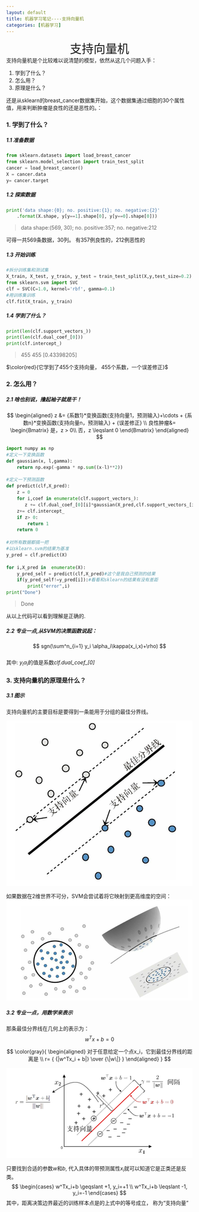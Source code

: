 ```yaml
---
layout: default
title: 机器学习笔记----支持向量机
categories: [机器学习]
---
```


<center><font size="6"> 支持向量机</font></center>
支持向量机是个比较难以说清楚的模型，依然从这几个问题入手：   

1. 学到了什么？   
1. 怎么用？ 
1. 原理是什么？  


还是从sklearn的breast_cancer数据集开始，这个数据集通过细胞的30个属性值，用来判断肿瘤是良性的还是恶性的。：

### 1. 学到了什么？  
##### 1.1 准备数据
```python
from sklearn.datasets import load_breast_cancer
from sklearn.model_selection import train_test_split
cancer = load_breast_cancer()
X = cancer.data
y= cancer.target
```
##### 1.2  探索数据
```python
print('data shape:{0}; no. positive:{1}; no. negative:{2}'
    .format(X.shape, y[y==1].shape[0], y[y==0].shape[0]))
```  
>data shape:(569, 30); no. positive:357; no. negative:212

可得一共569条数据，30列。 有357例良性的，212例恶性的

##### 1.3  开始训练
```python
#拆分训练集和测试集
X_train, X_test, y_train, y_test = train_test_split(X,y,test_size=0.2)
from sklearn.svm import SVC
clf = SVC(C=1.0, kernel='rbf', gamma=0.1)
#用训练集训练
clf.fit(X_train, y_train)
```

##### 1.4  学到了什么？
```python
print(len(clf.support_vectors_))
print(len(clf.dual_coef_[0]))
print(clf.intercept_)
```
>455
455
[0.43398205]

$\color{red}{它学到了455个支持向量， 455个系数，一个误差修正}$

### 2. 怎么用？
##### 2.1 啥也别说，撸起袖子就是干！
$$
\begin{aligned}
z &= {系数1}*变换函数(支持向量1，预测输入)+\cdots + {系数n}*变换函数(支持向量n，预测输入) + {误差修正} \\
良性肿瘤&= \begin{Bmatrix}
  是，z > 0\\
  否，z \leqslant 0 
\end{Bmatrix}
\end{aligned}
$$
```python 
import numpy as np
#定义一下变换函数
def gaussian(x, l,gamma):
    return np.exp(-gamma * np.sum((x-l)**2))

#定义一下预测函数
def predict(clf,X_pred):
    z = 0
    for i,coef in enumerate(clf.support_vectors_):
       z += clf.dual_coef_[0][i]*gaussian(X_pred,clf.support_vectors_[i],0.1)
    z+= clf.intercept_
    if z> 0: 
        return 1
    return 0

#对所有数据都搞一把
#以sklearn.svm的结果为基准
y_pred = clf.predict(X)

for i,X_pred in  enumerate(X):
    y_pred_self = predict(clf,X_pred)#这个是我自己预测的结果
    if(y_pred_self!=y_pred[i]):#看看和sklearn的结果有没有差距
        print("error",i)
print("Done")
```
>Done

从以上代码可以看到理解是正确的.
##### 2.2 专业一点,从SVM的决策函数说起：

$$
sgn(\sum^n_{i=1} y_i \alpha_i\kappa(x_i,x)+\rho)
$$  
其中: 
$y_i \alpha_i$的值是系数*clf.dual_coef_[0]*

### 3. 支持向量机的原理是什么？  
##### 3.1 图示
支持向量机的主要目标是要得到一条能用于分组的最佳分界线。

<img src='/static/image/ml/svm.png' /> 

如果数据在2维世界不可分，SVM会尝试着将它映射到更高维度的空间：
<img src='/static/image/ml/svm-3d.png' /> 

##### 3.2 专业一点，用数学来表示
那条最佳分界线在几何上的表示为：
$$
w^Tx+b = 0
$$

$$
\color{gray}{
\begin{aligned}
对于任意给定一个点x_i，它到最佳分界线的距离是 \\  
r= { {|w^Tx_i + b|} \over {\|w\|} }
\end{aligned}
}
$$

<img src='/static/image/ml/svm-margin.png' /> 

只要找到合适的参数$w$和$b$, 代入具体的带预测属性$x_i$就可以知道它是正类还是反类。
$$
\begin{cases}
   w^Tx_i+b \geqslant +1, y_i=+1 \\
  w^Tx_i+b \leqslant -1, y_i=-1 
\end{cases}
$$
其中，距离决策边界最近的训练样本点是的上式中的等号成立， 称为“支持向量”

